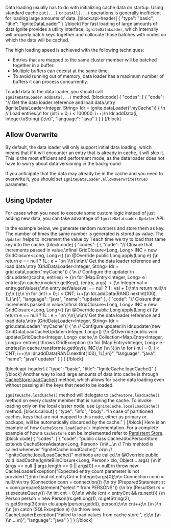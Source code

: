 Data loading usually has to do with initializing cache data on startup. Using standard cache `put(...)` or `putAll(...)` operations is generally inefficient for loading large amounts of data. 
[block:api-header]
{
  "type": "basic",
  "title": "IgniteDataLoader"
}
[/block]
For fast loading of large amounts of data Ignite provides a utility interface, `IgniteDataLoader`, which internally will properly batch keys together and collocate those batches with nodes on which the data will be cached. 

The high loading speed is achieved with the following techniques:
  * Entries that are mapped to the same cluster member will be batched together in a buffer.
  * Multiple buffers can coexist at the same time.
  * To avoid running out of memory, data loader has a maximum number of buffers it can process concurrently.

To add data to the data loader, you should call `IgniteDataLoader.addData(...)` method.
[block:code]
{
  "codes": [
    {
      "code": "// Get the data loader reference and load data.\ntry (IgniteDataLoader<Integer, String> ldr = ignite.dataLoader(\"myCache\")) {    \n    // Load entries.\n    for (int i = 0; i < 100000; i++)\n        ldr.addData(i, Integer.toString(i));\n}",
      "language": "java"
    }
  ]
}
[/block]
## Allow Overwrite
By default, the data loader will only support initial data loading, which means that if it will encounter an entry that is already in cache, it will skip it. This is the most efficient and performant mode, as the data loader does not have to worry about data versioning in the background.

If you anticipate that the data may already be in the cache and you need to overwrite it, you should set `IgniteDataLoader.allowOverwrite(true)` parameter.

## Using Updater
For cases when you need to execute some custom logic instead of just adding new data, you can take advantage of `IgniteDataLoader.Updater` API. 

In the example below, we  generate random numbers and store them as key. The number of times the same number is generated is stored as value. The `Updater` helps to increment the value by 1 each time we try to load that same key into the cache.
[block:code]
{
  "codes": [
    {
      "code": "// Closure that increments passed in value.\nfinal GridClosure<Long, Long> INC = new GridClosure<Long, Long>() {\n    @Override public Long apply(Long e) {\n        return e == null ? 1L : e + 1;\n    }\n};\n\n// Get the data loader reference and load data.\ntry (GridDataLoader<Integer, String> ldr = grid.dataLoader(\"myCache\")) {   \n    // Configure the updater.\n    ldr.updater((cache, entries) -> {\n      for (Map.Entry<Integer, Long> e : entries)\n        cache.invoke(e.getKey(), (entry, args) -> {\n          Integer val = entry.getValue();\n\n          entry.setValue(val == null ? 1 : val + 1);\n\n          return null;\n        });\n    });\n \n    for (int i = 0; i < CNT; i++)\n        ldr.addData(RAND.nextInt(100), 1L);\n}",
      "language": "java",
      "name": "updater"
    },
    {
      "code": "// Closure that increments passed in value.\nfinal GridClosure<Long, Long> INC = new GridClosure<Long, Long>() {\n    @Override public Long apply(Long e) {\n        return e == null ? 1L : e + 1;\n    }\n};\n\n// Get the data loader reference and load data.\ntry (GridDataLoader<Integer, String> ldr = grid.dataLoader(\"myCache\")) {   \n    // Configure updater.\n    ldr.updater(new GridDataLoadCacheUpdater<Integer, Long>() {\n        @Override public void update(GridCache<Integer, Long> cache,\n            Collection<Map.Entry<Integer, Long>> entries) throws GridException {\n                for (Map.Entry<Integer, Long> e : entries)\n                    cache.transform(e.getKey(), INC);\n        }\n    });\n \n    for (int i = 0; i < CNT; i++)\n        ldr.addData(RAND.nextInt(100), 1L);\n}",
      "language": "java",
      "name": "java7 updater"
    }
  ]
}
[/block]

[block:api-header]
{
  "type": "basic",
  "title": "IgniteCache.loadCache()"
}
[/block]
Another way to load large amounts of data into cache is through [CacheStore.loadCache()](docs/persistent-store#loadcache-) method, which allows for cache data loading even without passing all the keys that need to be loaded. 

`IgniteCache.loadCache()` method will delegate to `CacheStore.loadCache()` method on every cluster member that is running the cache. To invoke loading only on the local cluster node, use `IgniteCache.localLoadCache()` method.
[block:callout]
{
  "type": "info",
  "body": "In case of partitioned caches, keys that are not mapped to this node, either as primary or backups, will be automatically discarded by the cache."
}
[/block]
Here is an example of how `CacheStore.loadCache()` implementation. For a complete example of how a `CacheStore` can be implemented refer to [Persistent Store](doc:persistent-store).
[block:code]
{
  "codes": [
    {
      "code": "public class CacheJdbcPersonStore extends CacheStoreAdapter<Long, Person> {\n\t...\n  // This mehtod is called whenever \"IgniteCache.loadCache()\" or\n  // \"IgniteCache.localLoadCache()\" methods are called.\n  @Override public void loadCache(IgniteBiInClosure<Long, Person> clo, Object... args) {\n    if (args == null || args.length == 0 || args[0] == null)\n      throw new CacheLoaderException(\"Expected entry count parameter is not provided.\");\n\n    final int entryCnt = (Integer)args[0];\n\n    Connection conn = null;\n\n    try (Connection conn = connection()) {\n      try (PreparedStatement st = conn.prepareStatement(\"select * from PERSONS\")) {\n        try (ResultSet rs = st.executeQuery()) {\n          int cnt = 0;\n\n          while (cnt < entryCnt && rs.next()) {\n            Person person = new Person(rs.getLong(1), rs.getString(2), rs.getString(3));\n\n            clo.apply(person.getId(), person);\n\n            cnt++;\n          }\n        }\n      }\n    }\n    catch (SQLException e) {\n      throw new CacheLoaderException(\"Failed to load values from cache store.\", e);\n    }\n  }\n  ...\n}",
      "language": "java"
    }
  ]
}
[/block]